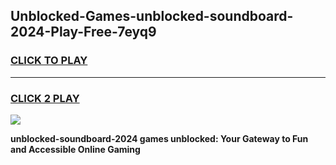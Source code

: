 
## Unblocked-Games-unblocked-soundboard-2024-Play-Free-7eyq9
<h3>
<a href="https://premium76.site?title=unblocked-soundboard-2024&ref=12A">CLICK TO PLAY</a></h3>
<hr>

<h3>
<a href="https://premium76.site?title=unblocked-soundboard-2024&ref=12A">CLICK 2 PLAY</a>
  
</h3>

<a href="https://premium76.site?title=unblocked-soundboard-2024&ref=12A"><img src="https://clearcache.store/games.png"></a>


**unblocked-soundboard-2024 games unblocked: Your Gateway to Fun and Accessible Online Gaming**

